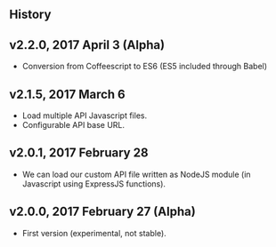 ## History

## v2.2.0, 2017 April 3 (Alpha)
- Conversion from Coffeescript to ES6 (ES5 included through Babel)

## v2.1.5, 2017 March 6
- Load multiple API Javascript files.
- Configurable API base URL.

## v2.0.1, 2017 February 28
- We can load our custom API file written as NodeJS module (in Javascript using ExpressJS functions).

## v2.0.0, 2017 February 27 (Alpha)
- First version (experimental, not stable).
